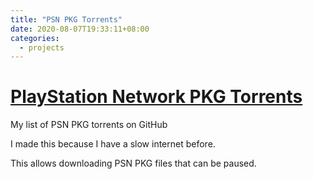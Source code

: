 ```yaml
---
title: "PSN PKG Torrents"
date: 2020-08-07T19:33:11+08:00
categories:
  - projects
---
```

# [PlayStation Network PKG Torrents](https://github.com/AnimMouse/psn-pkg-torrents)

My list of PSN PKG torrents on GitHub

I made this because I have a slow internet before.

This allows downloading PSN PKG files that can be paused.